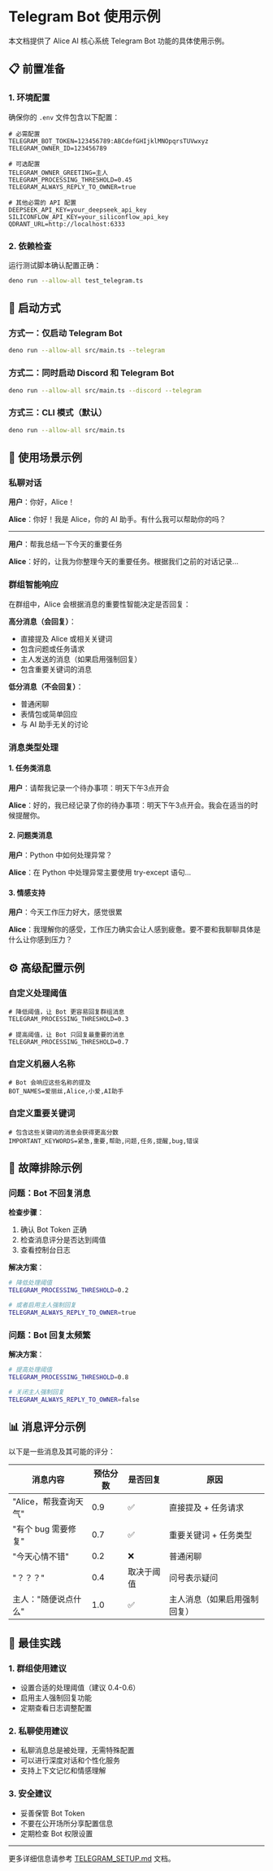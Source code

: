 # Telegram Bot 使用示例

本文档提供了 Alice AI 核心系统 Telegram Bot 功能的具体使用示例。

## 📋 前置准备

### 1. 环境配置

确保你的 `.env` 文件包含以下配置：

```env
# 必需配置
TELEGRAM_BOT_TOKEN=123456789:ABCdefGHIjklMNOpqrsTUVwxyz
TELEGRAM_OWNER_ID=123456789

# 可选配置
TELEGRAM_OWNER_GREETING=主人
TELEGRAM_PROCESSING_THRESHOLD=0.45
TELEGRAM_ALWAYS_REPLY_TO_OWNER=true

# 其他必需的 API 配置
DEEPSEEK_API_KEY=your_deepseek_api_key
SILICONFLOW_API_KEY=your_siliconflow_api_key
QDRANT_URL=http://localhost:6333
```

### 2. 依赖检查

运行测试脚本确认配置正确：

```bash
deno run --allow-all test_telegram.ts
```

## 🚀 启动方式

### 方式一：仅启动 Telegram Bot

```bash
deno run --allow-all src/main.ts --telegram
```

### 方式二：同时启动 Discord 和 Telegram Bot

```bash
deno run --allow-all src/main.ts --discord --telegram
```

### 方式三：CLI 模式（默认）

```bash
deno run --allow-all src/main.ts
```

## 💬 使用场景示例

### 私聊对话

**用户**：你好，Alice！

**Alice**：你好！我是 Alice，你的 AI 助手。有什么我可以帮助你的吗？

---

**用户**：帮我总结一下今天的重要任务

**Alice**：好的，让我为你整理今天的重要任务。根据我们之前的对话记录...

### 群组智能响应

在群组中，Alice 会根据消息的重要性智能决定是否回复：

**高分消息（会回复）**：
- 直接提及 Alice 或相关关键词
- 包含问题或任务请求
- 主人发送的消息（如果启用强制回复）
- 包含重要关键词的消息

**低分消息（不会回复）**：
- 普通闲聊
- 表情包或简单回应
- 与 AI 助手无关的讨论

### 消息类型处理

#### 1. 任务类消息
**用户**：请帮我记录一个待办事项：明天下午3点开会

**Alice**：好的，我已经记录了你的待办事项：明天下午3点开会。我会在适当的时候提醒你。

#### 2. 问题类消息
**用户**：Python 中如何处理异常？

**Alice**：在 Python 中处理异常主要使用 try-except 语句...

#### 3. 情感支持
**用户**：今天工作压力好大，感觉很累

**Alice**：我理解你的感受，工作压力确实会让人感到疲惫。要不要和我聊聊具体是什么让你感到压力？

## ⚙️ 高级配置示例

### 自定义处理阈值

```env
# 降低阈值，让 Bot 更容易回复群组消息
TELEGRAM_PROCESSING_THRESHOLD=0.3

# 提高阈值，让 Bot 只回复最重要的消息
TELEGRAM_PROCESSING_THRESHOLD=0.7
```

### 自定义机器人名称

```env
# Bot 会响应这些名称的提及
BOT_NAMES=爱丽丝,Alice,小爱,AI助手
```

### 自定义重要关键词

```env
# 包含这些关键词的消息会获得更高分数
IMPORTANT_KEYWORDS=紧急,重要,帮助,问题,任务,提醒,bug,错误
```

## 🔧 故障排除示例

### 问题：Bot 不回复消息

**检查步骤**：

1. 确认 Bot Token 正确
2. 检查消息评分是否达到阈值
3. 查看控制台日志

**解决方案**：

```bash
# 降低处理阈值
TELEGRAM_PROCESSING_THRESHOLD=0.2

# 或者启用主人强制回复
TELEGRAM_ALWAYS_REPLY_TO_OWNER=true
```

### 问题：Bot 回复太频繁

**解决方案**：

```bash
# 提高处理阈值
TELEGRAM_PROCESSING_THRESHOLD=0.8

# 关闭主人强制回复
TELEGRAM_ALWAYS_REPLY_TO_OWNER=false
```

## 📊 消息评分示例

以下是一些消息及其可能的评分：

| 消息内容 | 预估分数 | 是否回复 | 原因 |
|---------|---------|---------|------|
| "Alice，帮我查询天气" | 0.9 | ✅ | 直接提及 + 任务请求 |
| "有个 bug 需要修复" | 0.7 | ✅ | 重要关键词 + 任务类型 |
| "今天心情不错" | 0.2 | ❌ | 普通闲聊 |
| "？？？" | 0.4 | 取决于阈值 | 问号表示疑问 |
| 主人："随便说点什么" | 1.0 | ✅ | 主人消息（如果启用强制回复） |

## 🎯 最佳实践

### 1. 群组使用建议

- 设置合适的处理阈值（建议 0.4-0.6）
- 启用主人强制回复功能
- 定期查看日志调整配置

### 2. 私聊使用建议

- 私聊消息总是被处理，无需特殊配置
- 可以进行深度对话和个性化服务
- 支持上下文记忆和情感理解

### 3. 安全建议

- 妥善保管 Bot Token
- 不要在公开场所分享配置信息
- 定期检查 Bot 权限设置

---

更多详细信息请参考 [TELEGRAM_SETUP.md](../TELEGRAM_SETUP.md) 文档。
